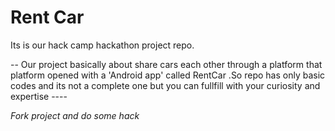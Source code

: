 # Rent Car 
Its is our hack camp hackathon project repo.

-- Our project basically about share cars each other through a platform that platform opened with a 'Android app' called RentCar 
.So repo has only basic codes and its not a complete one but you can fullfill with your curiosity and expertise ----

*Fork project and do some hack*
